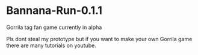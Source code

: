 # Bannana-Run-0.1.1
Gorrila tag fan game currently in alpha 

Pls dont steal my prototype but if you want to make your own 
Gorrila game there are many tutorials on youtube.
